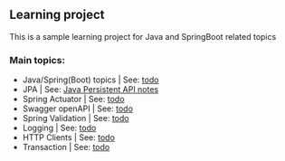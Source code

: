 ## Learning project
This is a sample learning project for Java and SpringBoot related topics

### Main topics:
* Java/Spring(Boot) topics | See: [todo](./README.md) <br>
* JPA | See: [Java Persistent API notes](./notes/jpa-notes.md) <br>
* Spring Actuator | See: [todo](./README.md) <br>
* Swagger openAPI | See: [todo](./README.md) <br>
* Spring Validation | See: [todo](./README.md) <br>
* Logging | See: [todo](./README.md) <br>
* HTTP Clients | See: [todo](./README.md) <br>
* Transaction | See: [todo](./README.md) <br>